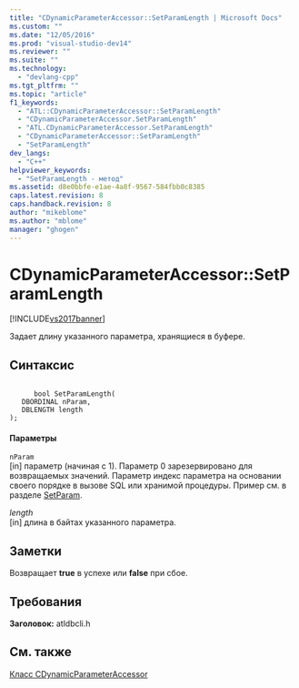 ```yaml
---
title: "CDynamicParameterAccessor::SetParamLength | Microsoft Docs"
ms.custom: ""
ms.date: "12/05/2016"
ms.prod: "visual-studio-dev14"
ms.reviewer: ""
ms.suite: ""
ms.technology: 
  - "devlang-cpp"
ms.tgt_pltfrm: ""
ms.topic: "article"
f1_keywords: 
  - "ATL::CDynamicParameterAccessor::SetParamLength"
  - "CDynamicParameterAccessor.SetParamLength"
  - "ATL.CDynamicParameterAccessor.SetParamLength"
  - "CDynamicParameterAccessor::SetParamLength"
  - "SetParamLength"
dev_langs: 
  - "C++"
helpviewer_keywords: 
  - "SetParamLength - метод"
ms.assetid: d8e0bbfe-e1ae-4a8f-9567-584fbb0c8385
caps.latest.revision: 8
caps.handback.revision: 8
author: "mikeblome"
ms.author: "mblome"
manager: "ghogen"
---
```

# CDynamicParameterAccessor::SetParamLength
[!INCLUDE[vs2017banner](../../assembler/inline/includes/vs2017banner.md)]

Задает длину указанного параметра, хранящиеся в буфере.  
  
## Синтаксис  
  
```  
  
      bool SetParamLength(  
   DBORDINAL nParam,  
   DBLENGTH length  
);  
```  
  
#### Параметры  
 `nParam`  
 \[in\] параметр \(начиная с 1\).  Параметр 0 зарезервировано для возвращаемых значений.  Параметр индекс параметра на основании своего порядке в вызове SQL или хранимой процедуры.  Пример см. в разделе [SetParam](../../data/oledb/cdynamicparameteraccessor-setparam.md).  
  
 *length*  
 \[in\] длина в байтах указанного параметра.  
  
## Заметки  
 Возвращает **true** в успехе или **false** при сбое.  
  
## Требования  
 **Заголовок:** atldbcli.h  
  
## См. также  
 [Класс CDynamicParameterAccessor](../../data/oledb/cdynamicparameteraccessor-class.md)